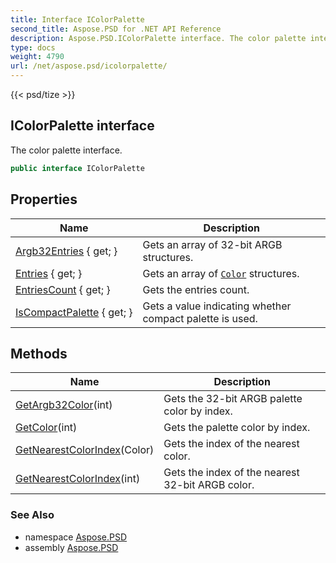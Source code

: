 ```yaml
---
title: Interface IColorPalette
second_title: Aspose.PSD for .NET API Reference
description: Aspose.PSD.IColorPalette interface. The color palette interface
type: docs
weight: 4790
url: /net/aspose.psd/icolorpalette/
---
```

{{< psd/tize >}}
## IColorPalette interface

The color palette interface.

```csharp
public interface IColorPalette
```

## Properties

| Name | Description |
| --- | --- |
| [Argb32Entries](../../aspose.psd/icolorpalette/argb32entries/) { get; } | Gets an array of 32-bit ARGB structures. |
| [Entries](../../aspose.psd/icolorpalette/entries/) { get; } | Gets an array of [`Color`](../color/) structures. |
| [EntriesCount](../../aspose.psd/icolorpalette/entriescount/) { get; } | Gets the entries count. |
| [IsCompactPalette](../../aspose.psd/icolorpalette/iscompactpalette/) { get; } | Gets a value indicating whether compact palette is used. |

## Methods

| Name | Description |
| --- | --- |
| [GetArgb32Color](../../aspose.psd/icolorpalette/getargb32color/)(int) | Gets the 32-bit ARGB palette color by index. |
| [GetColor](../../aspose.psd/icolorpalette/getcolor/)(int) | Gets the palette color by index. |
| [GetNearestColorIndex](../../aspose.psd/icolorpalette/getnearestcolorindex/#getnearestcolorindex)(Color) | Gets the index of the nearest color. |
| [GetNearestColorIndex](../../aspose.psd/icolorpalette/getnearestcolorindex/#getnearestcolorindex_1)(int) | Gets the index of the nearest 32-bit ARGB color. |

### See Also

* namespace [Aspose.PSD](../../aspose.psd/)
* assembly [Aspose.PSD](../../)


